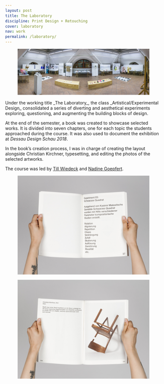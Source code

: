 ```yaml
---
layout: post
title: The Laboratory
discipline: Print Design + Retouching
cover: laboratory
nav: work
permalink: /laboratory/
---
```


<figure class="figure-grid-full">
  <img src="/assets/images/laboratory/laboratory-panorama.jpg" srcset="/assets/images/laboratory/laboratory-panorama@2x.jpg 2x" alt="Panorama of the exhibition">
</figure>
<article class="article-col-5" markdown="1">
Under the working title _The Laboratory_, the class _Artistical/Experimental Design_ consolidated a series of diverting and aesthetical experiments exploring, questioning, and augmenting the building blocks of design.

At the end of the semester, a book was created to showcase selected works. It is divided into seven chapters, one for each topic the students approached during the course. It was also used to document the exhibition at _Dessau Design Schau 2018_.

In the book’s creation process, I was in charge of creating the layout alongside Christian Kirchner, typesetting, and editing the photos of the selected artworks.

The course was led by [Till Wiedeck](https://hellome.studio) and [Nadine Goepfert](http://nadinegoepfert.com).
</article>
<div class="div-grid-2 div-grid-2-large div-grid-left">
  <figure>
    <img src="/assets/images/laboratory/1-laboratory.jpg" alt="Experiment 03: Black Square">
  </figure>
  <figure>
    <img src="/assets/images/laboratory/2-laboratory.jpg" alt="Anti by Christian Kirchner">
  </figure>
</div>